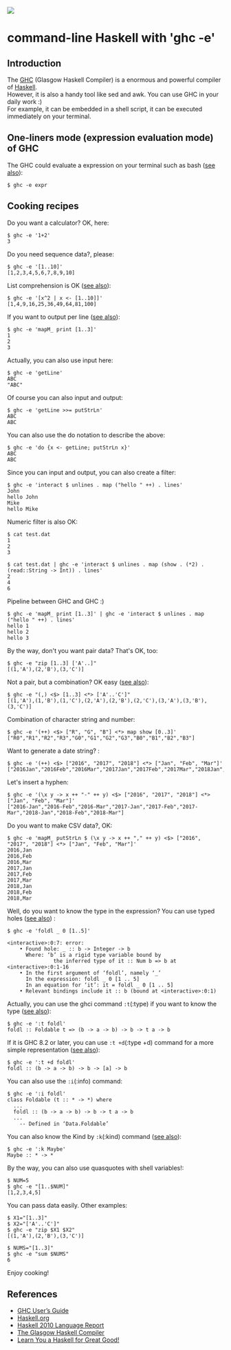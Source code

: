 <p align="left"><img src="http://takenobu-hs.github.io/downloads/images/haskell-logo-s.png"/></p>

command-line Haskell with 'ghc -e'
==================================


Introduction
------------

The [GHC](https://www.haskell.org/ghc/) (Glasgow Haskell Compiler) is a enormous and powerful compiler of [Haskell](https://www.haskell.org/).  
However, it is also a handy tool like sed and awk. You can use GHC in your daily work :)  
For example, it can be embedded in a shell script, it can be executed immediately on your terminal.


One-liners mode (expression evaluation mode) of GHC
---------------------------------------------------

The GHC could evaluate a expression on your terminal such as bash ([see also](https://downloads.haskell.org/~ghc/latest/docs/html/users_guide/using.html#expression-evaluation-mode)): 

```
$ ghc -e expr
```


Cooking recipes
---------------

Do you want a calculator? OK, here:
```
$ ghc -e '1+2'
3
```

Do you need sequence data?, please:
```
$ ghc -e '[1..10]'
[1,2,3,4,5,6,7,8,9,10]
```

List comprehension is OK ([see also](http://learnyouahaskell.com/starting-out#im-a-list-comprehension)):
```
$ ghc -e '[x^2 | x <- [1..10]]'
[1,4,9,16,25,36,49,64,81,100]
```

If you want to output per line ([see also](http://learnyouahaskell.com/input-and-output#hello-world)):
```
$ ghc -e 'mapM_ print [1..3]'
1
2
3
```


Actually, you can also use input here:
```
$ ghc -e 'getLine'
ABC
"ABC"
```

Of course you can also input and output:
```
$ ghc -e 'getLine >>= putStrLn'
ABC
ABC
```

You can also use the do notation to describe the above:
```
$ ghc -e 'do {x <- getLine; putStrLn x}'
ABC
ABC
```

Since you can input and output, you can also create a filter:
```
$ ghc -e 'interact $ unlines . map ("hello " ++) . lines'
John
hello John
Mike
hello Mike
```

Numeric filter is also OK:
```
$ cat test.dat
1
2
3
```

```
$ cat test.dat | ghc -e 'interact $ unlines . map (show . (*2) . (read::String -> Int)) . lines'
2
4
6
```

Pipeline between GHC and GHC :)
```
$ ghc -e 'mapM_ print [1..3]' | ghc -e 'interact $ unlines . map ("hello " ++) . lines'
hello 1
hello 2
hello 3
```


By the way, don't you want pair data? That's OK, too:
```
$ ghc -e "zip [1..3] ['A'..]"
[(1,'A'),(2,'B'),(3,'C')]
```

Not a pair, but a combination? OK easy ([see also](http://learnyouahaskell.com/functors-applicative-functors-and-monoids#applicative-functors)):
```
$ ghc -e "(,) <$> [1..3] <*> ['A'..'C']"
[(1,'A'),(1,'B'),(1,'C'),(2,'A'),(2,'B'),(2,'C'),(3,'A'),(3,'B'),(3,'C')]
```

Combination of character string and number:
```
$ ghc -e '(++) <$> ["R", "G", "B"] <*> map show [0..3]'
["R0","R1","R2","R3","G0","G1","G2","G3","B0","B1","B2","B3"]
```

Want to generate a date string? :
```
$ ghc -e '(++) <$> ["2016", "2017", "2018"] <*> ["Jan", "Feb", "Mar"]'
["2016Jan","2016Feb","2016Mar","2017Jan","2017Feb","2017Mar","2018Jan","2018Feb","2018Mar"]

```

Let's insert a hyphen:
```
$ ghc -e '(\x y -> x ++ "-" ++ y) <$> ["2016", "2017", "2018"] <*> ["Jan", "Feb", "Mar"]'
["2016-Jan","2016-Feb","2016-Mar","2017-Jan","2017-Feb","2017-Mar","2018-Jan","2018-Feb","2018-Mar"]
```

Do you want to make CSV data?, OK:
```
$ ghc -e 'mapM_ putStrLn $ (\x y -> x ++ "," ++ y) <$> ["2016", "2017", "2018"] <*> ["Jan", "Feb", "Mar"]'
2016,Jan
2016,Feb
2016,Mar
2017,Jan
2017,Feb
2017,Mar
2018,Jan
2018,Feb
2018,Mar
```


Well, do you want to know the type in the expression? You can use typed holes ([see also](https://downloads.haskell.org/~ghc/latest/docs/html/users_guide/glasgow_exts.html#typed-holes)) :
```
$ ghc -e 'foldl _ 0 [1..5]'

<interactive>:0:7: error:
    • Found hole: _ :: b -> Integer -> b
      Where: ‘b’ is a rigid type variable bound by
               the inferred type of it :: Num b => b at <interactive>:0:1-16
    • In the first argument of ‘foldl’, namely ‘_’
      In the expression: foldl _ 0 [1 .. 5]
      In an equation for ‘it’: it = foldl _ 0 [1 .. 5]
    • Relevant bindings include it :: b (bound at <interactive>:0:1)
```

Actually, you can use the ghci command `:t`(:type) if you want to know the type ([see also](https://downloads.haskell.org/~ghc/latest/docs/html/users_guide/ghci.html#ghci-cmd-:type)):
```
$ ghc -e ':t foldl'
foldl :: Foldable t => (b -> a -> b) -> b -> t a -> b
```

If it is GHC 8.2 or later, you can use `:t +d`(:type +d) command for a more simple representation ([see also](https://downloads.haskell.org/%7Eghc/latest/docs/html/users_guide/ghci.html#ghci-cmd-:type%20+v)):
```
$ ghc -e ':t +d foldl'
foldl :: (b -> a -> b) -> b -> [a] -> b
```

You can also use the `:i`(:info) command:
```
$ ghc -e ':i foldl'
class Foldable (t :: * -> *) where
  ...
  foldl :: (b -> a -> b) -> b -> t a -> b
  ...
  	-- Defined in ‘Data.Foldable’
```

You can also know the Kind by `:k`(:kind) command ([see also](http://learnyouahaskell.com/making-our-own-types-and-typeclasses#kinds-and-some-type-foo)):
```
$ ghc -e ':k Maybe'
Maybe :: * -> *
```


By the way, you can also use quasquotes with shell variables!:
```
$ NUM=5
$ ghc -e "[1..$NUM]"
[1,2,3,4,5]
```

You can pass data easily. Other examples:
```
$ X1="[1..3]"
$ X2="['A'..'C']"
$ ghc -e "zip $X1 $X2"
[(1,'A'),(2,'B'),(3,'C')]
```

```
$ NUMS="[1..3]"
$ ghc -e "sum $NUMS"
6
```

Enjoy cooking!


References
----------

 * [GHC User’s Guide](https://downloads.haskell.org/~ghc/latest/docs/html/users_guide/)
 * [Haskell.org](https://www.haskell.org/)
 * [Haskell 2010 Language Report](https://www.haskell.org/onlinereport/haskell2010/)
 * [The Glasgow Haskell Compiler](https://www.haskell.org/ghc/)
 * [Learn You a Haskell for Great Good!](http://learnyouahaskell.com/)

